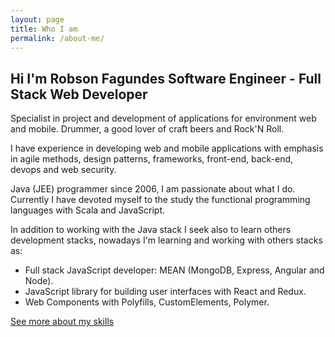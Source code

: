 ```yaml
---
layout: page
title: Who I am
permalink: /about-me/
---
```


Hi I'm Robson Fagundes Software Engineer - Full Stack Web Developer
---------------

Specialist in project and development of applications for environment web and mobile. Drummer, a good lover of craft beers and Rock'N Roll.

I have experience in developing web and mobile applications with emphasis in agile methods, design patterns, frameworks, front-end, back-end, devops and web security.  

Java (JEE) programmer since 2006, I am passionate about what I do. Currently I have devoted myself to the study the functional programming languages with Scala and JavaScript.  

In addition to working with the Java stack I seek also to learn others development stacks, nowadays I'm learning and working with others stacks as:
 -   Full stack JavaScript developer: MEAN (MongoDB, Express, Angular and Node).
 -   JavaScript library for building user interfaces with React and Redux.
 -   Web Components with Polyfills, CustomElements, Polymer.


[See more about my skills](https://br.linkedin.com/in/robson-adão-fagundes-7b7a2216)  


